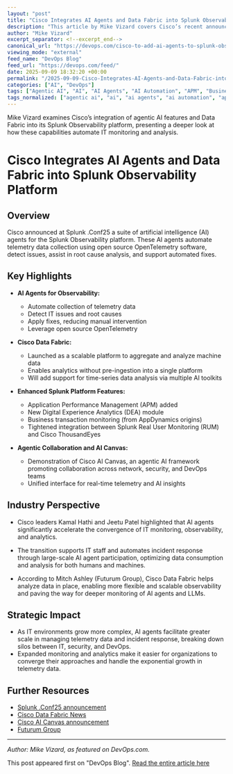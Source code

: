 ```yaml
---
layout: "post"
title: "Cisco Integrates AI Agents and Data Fabric into Splunk Observability Platform"
description: "This article by Mike Vizard covers Cisco’s recent announcements at Splunk .Conf25, detailing the addition of agentic AI to Splunk Observability, the launch of Cisco Data Fabric for large-scale machine data analytics, and enhanced integrations with AppDynamics and ThousandEyes. It explores how AI-driven automation and new analytics tools improve IT monitoring and operational efficiency, and highlights the broader industry trend toward converged observability, AI agents, and scalable data analysis in complex IT environments."
author: "Mike Vizard"
excerpt_separator: <!--excerpt_end-->
canonical_url: "https://devops.com/cisco-to-add-ai-agents-to-splunk-observability-platforms/?utm_source=rss&utm_medium=rss&utm_campaign=cisco-to-add-ai-agents-to-splunk-observability-platforms"
viewing_mode: "external"
feed_name: "DevOps Blog"
feed_url: "https://devops.com/feed/"
date: 2025-09-09 18:32:20 +00:00
permalink: "/2025-09-09-Cisco-Integrates-AI-Agents-and-Data-Fabric-into-Splunk-Observability-Platform.html"
categories: ["AI", "DevOps"]
tags: ["Agentic AI", "AI", "AI Agents", "AI Automation", "APM", "Business Insights", "Cisco", "Cisco Data Fabric", "DevOps", "Digital Experience Analytics", "IT Monitoring", "Large Language Models", "LLMs", "Observability", "OpenTelemetry", "Posts", "Social Facebook", "Social LinkedIn", "Social X", "Splunk", "Splunk Observability", "ThousandEyes"]
tags_normalized: ["agentic ai", "ai", "ai agents", "ai automation", "apm", "business insights", "cisco", "cisco data fabric", "devops", "digital experience analytics", "it monitoring", "large language models", "llms", "observability", "opentelemetry", "posts", "social facebook", "social linkedin", "social x", "splunk", "splunk observability", "thousandeyes"]
---
```


Mike Vizard examines Cisco’s integration of agentic AI features and Data Fabric into its Splunk Observability platform, presenting a deeper look at how these capabilities automate IT monitoring and analysis.<!--excerpt_end-->

# Cisco Integrates AI Agents and Data Fabric into Splunk Observability Platform

## Overview

Cisco announced at Splunk .Conf25 a suite of artificial intelligence (AI) agents for the Splunk Observability platform. These AI agents automate telemetry data collection using open source OpenTelemetry software, detect issues, assist in root cause analysis, and support automated fixes.

## Key Highlights

- **AI Agents for Observability:**
    - Automate collection of telemetry data
    - Detect IT issues and root causes
    - Apply fixes, reducing manual intervention
    - Leverage open source OpenTelemetry

- **Cisco Data Fabric:**
    - Launched as a scalable platform to aggregate and analyze machine data
    - Enables analytics without pre-ingestion into a single platform
    - Will add support for time-series data analysis via multiple AI toolkits

- **Enhanced Splunk Platform Features:**
    - Application Performance Management (APM) added
    - New Digital Experience Analytics (DEA) module
    - Business transaction monitoring (from AppDynamics origins)
    - Tightened integration between Splunk Real User Monitoring (RUM) and Cisco ThousandEyes

- **Agentic Collaboration and AI Canvas:**
    - Demonstration of Cisco AI Canvas, an agentic AI framework promoting collaboration across network, security, and DevOps teams
    - Unified interface for real-time telemetry and AI insights

## Industry Perspective

- Cisco leaders Kamal Hathi and Jeetu Patel highlighted that AI agents significantly accelerate the convergence of IT monitoring, observability, and analytics.
- The transition supports IT staff and automates incident response through large-scale AI agent participation, optimizing data consumption and analysis for both humans and machines.

- According to Mitch Ashley (Futurum Group), Cisco Data Fabric helps analyze data in place, enabling more flexible and scalable observability and paving the way for deeper monitoring of AI agents and LLMs.

## Strategic Impact

- As IT environments grow more complex, AI agents facilitate greater scale in managing telemetry data and incident response, breaking down silos between IT, security, and DevOps.
- Expanded monitoring and analytics make it easier for organizations to converge their approaches and handle the exponential growth in telemetry data.

## Further Resources

- [Splunk .Conf25 announcement](https://conf.splunk.com/)
- [Cisco Data Fabric News](https://newsroom.cisco.com/c/r/newsroom/en/us/a/y2025/m09/cisco-data-fabric-transforms-machine-data-into-ai-ready-intelligence.html)
- [Cisco AI Canvas announcement](https://newsroom.cisco.com/c/r/newsroom/en/us/a/y2025/m06/announcing-cisco-ai-canvas-revolutionizing-it-with-agenticops.html)
- [Futurum Group](https://futurumgroup.com/)

---

*Author: Mike Vizard, as featured on DevOps.com.*

This post appeared first on "DevOps Blog". [Read the entire article here](https://devops.com/cisco-to-add-ai-agents-to-splunk-observability-platforms/?utm_source=rss&utm_medium=rss&utm_campaign=cisco-to-add-ai-agents-to-splunk-observability-platforms)
